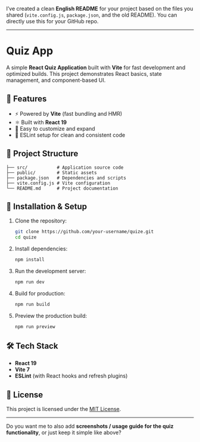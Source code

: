 I’ve created a clean **English README** for your project based on the files you shared (`vite.config.js`, `package.json`, and the old README). You can directly use this for your GitHub repo.

---

# Quiz App

A simple **React Quiz Application** built with **Vite** for fast development and optimized builds. This project demonstrates React basics, state management, and component-based UI.

## 🚀 Features

* ⚡ Powered by **Vite** (fast bundling and HMR)
* ⚛️ Built with **React 19**
* 🎨 Easy to customize and expand
* 🧹 ESLint setup for clean and consistent code

## 📂 Project Structure

```
├── src/           # Application source code
├── public/        # Static assets
├── package.json   # Dependencies and scripts
├── vite.config.js # Vite configuration
└── README.md      # Project documentation
```

## 🔧 Installation & Setup

1. Clone the repository:

   ```bash
   git clone https://github.com/your-username/quize.git
   cd quize
   ```

2. Install dependencies:

   ```bash
   npm install
   ```

3. Run the development server:

   ```bash
   npm run dev
   ```

4. Build for production:

   ```bash
   npm run build
   ```

5. Preview the production build:

   ```bash
   npm run preview
   ```

## 🛠 Tech Stack

* **React 19**
* **Vite 7**
* **ESLint** (with React hooks and refresh plugins)

## 📜 License

This project is licensed under the [MIT License](LICENSE).

---

Do you want me to also add **screenshots / usage guide for the quiz functionality**, or just keep it simple like above?

